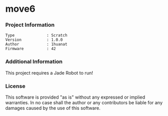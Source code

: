 move6
================



### Project Information
```
Type              : Scratch
Version           : 1.0.0
Author            : 1huanat
Firmware          : 42
```

### Additional Information
This project requires a Jade Robot to run!

### License
This software is provided "as is" without any expressed or implied warranties.  In no case shall the author or any contributors be liable for any damages caused by the use of this software.

